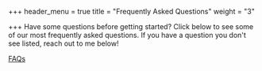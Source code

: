 +++
header_menu = true
title = "Frequently Asked Questions"
weight = "3"

+++
Have some questions before getting started? Click below to see some of our most frequently asked questions. If you have a question you don't see listed, reach out to me below!

[FAQs](/FAQs)